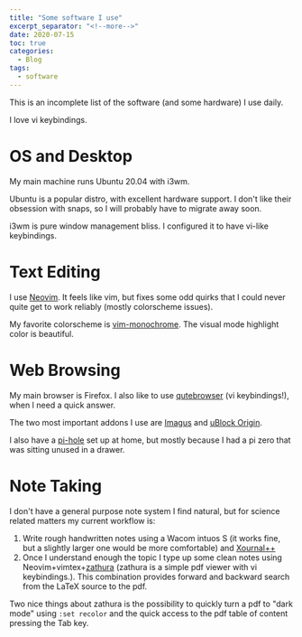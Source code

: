 ```yaml
--- 
title: "Some software I use" 
excerpt_separator: "<!--more-->" 
date: 2020-07-15 
toc: true 
categories:
  - Blog 
tags:
  - software 
---
```


This is an incomplete list of the software (and some hardware) I use daily.

I love vi keybindings. 

# OS and Desktop 
My main machine runs Ubuntu 20.04 with i3wm. 

Ubuntu is a popular distro, with excellent hardware support. I don't like their obsession with snaps, so I will probably have to migrate away soon.

i3wm is pure window management bliss. I configured it to have vi-like keybindings.

# Text Editing 
I use [Neovim](https://neovim.io/). It feels like vim, but fixes some odd quirks that I could never quite get to work reliably (mostly colorscheme issues). 

My favorite colorscheme is
[vim-monochrome](https://github.com/fxn/vim-monochrome). The visual mode
highlight color is beautiful.

# Web Browsing
My main browser is Firefox. I also like to use [qutebrowser](https://qutebrowser.org/) (vi keybindings!), when I need a quick
answer.

The two most important addons I use are [Imagus](https://addons.mozilla.org/en-US/firefox/addon/imagus/) and [uBlock Origin](https://addons.mozilla.org/en-US/firefox/addon/ublock-origin/).  

I also have a [pi-hole](https://pi-hole.net/) set up at home, but mostly because I had a pi zero that was sitting unused in a drawer.

# Note Taking 
I don't have a general purpose note system I find natural, but for science related matters my current workflow is:

1. Write rough handwritten notes using a Wacom intuos S (it works fine, but a slightly larger one would be more comfortable) and
[Xournal++](https://github.com/xournalpp/xournalpp)
2. Once I understand enough the topic I type up some clean notes using Neovim+vimtex+[zathura](https://pwmt.org/projects/zathura/) (zathura is a simple pdf viewer with vi keybindings.). This combination provides forward and backward search from the LaTeX source to the pdf. 

Two nice things about zathura is the possibility to quickly turn a pdf to "dark mode" using `:set recolor` and the quick access to the pdf table of content pressing the Tab key.
